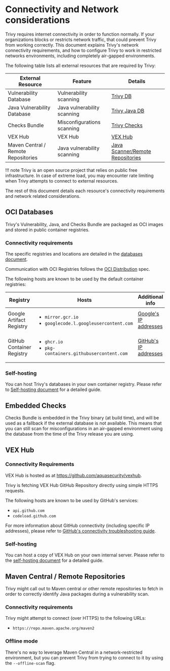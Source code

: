 # Connectivity and Network considerations

Trivy requires internet connectivity in order to function normally. If your organizations blocks or restricts network traffic, that could prevent Trivy from working correctly.
This document explains Trivy's network connectivity requirements, and how to configure Trivy to work in restricted networks environments, including completely air-gapped environments.

The following table lists all external resources that are required by Trivy:

External Resource | Feature | Details
--- | --- | ---
Vulnerability Database | Vulnerability scanning | [Trivy DB](../scanner/vulnerability.md)
Java Vulnerability Database | Java vulnerability scanning | [Trivy Java DB](../coverage/language/java.md)
Checks Bundle | Misconfigurations scanning | [Trivy Checks](../scanner/misconfiguration/check/builtin.md)
VEX Hub | VEX Hub | [VEX Hub](../supply-chain/vex/repo.md)
Maven Central / Remote Repositories | Java vulnerability scanning | [Java Scanner/Remote Repositories](../coverage/language/java.md#remote-repositories)

!!! note
    Trivy is an open source project that relies on public free infrastructure. In case of extreme load, you may encounter rate limiting when Trivy attempts to connect to external resources.

The rest of this document details each resource's connectivity requirements and network related considerations.

## OCI Databases

Trivy's Vulnerability, Java, and Checks Bundle are packaged as OCI images and stored in public container registries.

### Connectivity requirements

The specific registries and locations are detailed in the [databases document](../configuration/db.md).

Communication with OCI Registries follows the [OCI Distribution](https://github.com/opencontainers/distribution-spec) spec.

The following hosts are known to be used by the default container registries:

Registry | Hosts | Additional info
--- | --- | ---
Google Artifact Registry | <ul><li>`mirror.gcr.io`</li><li>`googlecode.l.googleusercontent.com`</li></ul> | [Google's IP addresses](https://support.google.com/a/answer/10026322?hl=en)
GitHub Container Registry | <ul><li>`ghcr.io`</li><li>`pkg-containers.githubusercontent.com`</li></ul> | [GitHub's IP addresses](https://docs.github.com/en/authentication/keeping-your-account-and-data-secure/about-githubs-ip-addresses)

### Self-hosting

You can host Trivy's databases in your own container registry. Please refer to [Self-hosting document](./self-hosting.md#oci-databases) for a detailed guide.

## Embedded Checks

Checks Bundle is embedded in the Trivy binary (at build time), and will be used as a fallback if the external database is not available. This means that you can still scan for misconfigurations in an air-gapped environment using the database from the time of the Trivy release you are using.

## VEX Hub

### Connectivity Requirements

VEX Hub is hosted as at <https://github.com/aquasecurity/vexhub>.

Trivy is fetching VEX Hub GitHub Repository directly using simple HTTPS requests.

The following hosts are known to be used by GitHub's services:

- `api.github.com`
- `codeload.github.com`

For more information about GitHub connectivity (including specific IP addresses), please refer to [GitHub's connectivity troubleshooting guide](https://docs.github.com/en/get-started/using-github/troubleshooting-connectivity-problems).

### Self-hosting

You can host a copy of VEX Hub on your own internal server. Please refer to the [self-hosting document](./self-hosting.md#vex-hub) for a detailed guide.

## Maven Central / Remote Repositories

Trivy might call out to Maven central or other remote repositories to fetch in order to correctly identify Java packages during a vulnerability scan.

### Connectivity requirements

Trivy might attempt to connect (over HTTPS) to the following URLs:

- `https://repo.maven.apache.org/maven2`

### Offline mode

There's no way to leverage Maven Central in a network-restricted environment, but you can prevent Trivy from trying to connect to it by using the `--offline-scan` flag.

